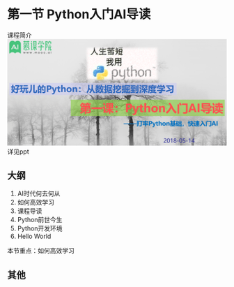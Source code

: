 # 第一节 Python入门AI导读
课程简介
![intro](fig/intro.png)
详见ppt

## 大纲

1. AI时代何去何从
1. 如何高效学习
1. 课程导读
1. Python前世今生
1. Python开发环境
1. Hello World

本节重点：如何高效学习

## 其他

